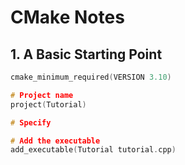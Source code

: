 # CMake Notes
## 1. A Basic Starting Point 
```cpp
cmake_minimum_required(VERSION 3.10)

# Project name
project(Tutorial)

# Specify

# Add the executable
add_executable(Tutorial tutorial.cpp)
```
<!--stackedit_data:
eyJoaXN0b3J5IjpbNzI5NDU1NDEsMTQ1NTc2NDc1Nl19
-->